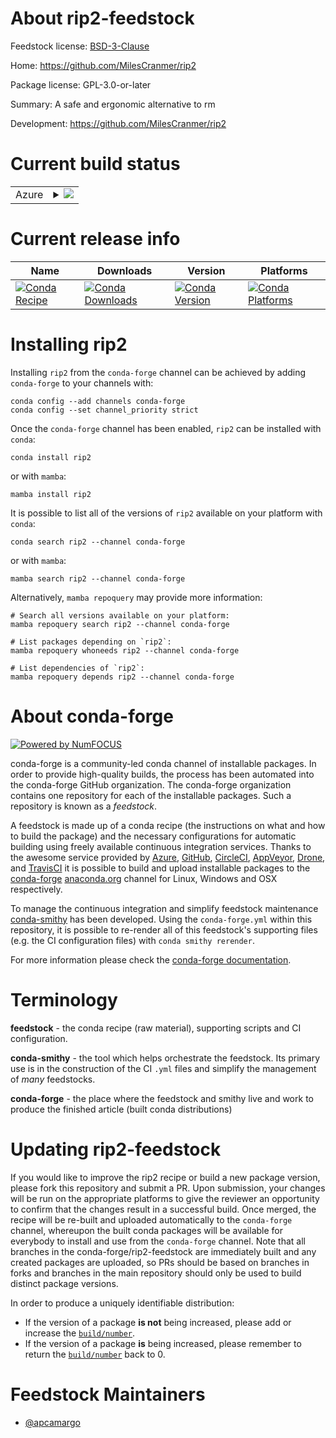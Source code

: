 About rip2-feedstock
====================

Feedstock license: [BSD-3-Clause](https://github.com/conda-forge/rip2-feedstock/blob/main/LICENSE.txt)

Home: https://github.com/MilesCranmer/rip2

Package license: GPL-3.0-or-later

Summary: A safe and ergonomic alternative to rm

Development: https://github.com/MilesCranmer/rip2

Current build status
====================


<table>
    
  <tr>
    <td>Azure</td>
    <td>
      <details>
        <summary>
          <a href="https://dev.azure.com/conda-forge/feedstock-builds/_build/latest?definitionId=24832&branchName=main">
            <img src="https://dev.azure.com/conda-forge/feedstock-builds/_apis/build/status/rip2-feedstock?branchName=main">
          </a>
        </summary>
        <table>
          <thead><tr><th>Variant</th><th>Status</th></tr></thead>
          <tbody><tr>
              <td>linux_64</td>
              <td>
                <a href="https://dev.azure.com/conda-forge/feedstock-builds/_build/latest?definitionId=24832&branchName=main">
                  <img src="https://dev.azure.com/conda-forge/feedstock-builds/_apis/build/status/rip2-feedstock?branchName=main&jobName=linux&configuration=linux%20linux_64_" alt="variant">
                </a>
              </td>
            </tr><tr>
              <td>osx_64</td>
              <td>
                <a href="https://dev.azure.com/conda-forge/feedstock-builds/_build/latest?definitionId=24832&branchName=main">
                  <img src="https://dev.azure.com/conda-forge/feedstock-builds/_apis/build/status/rip2-feedstock?branchName=main&jobName=osx&configuration=osx%20osx_64_" alt="variant">
                </a>
              </td>
            </tr><tr>
              <td>win_64</td>
              <td>
                <a href="https://dev.azure.com/conda-forge/feedstock-builds/_build/latest?definitionId=24832&branchName=main">
                  <img src="https://dev.azure.com/conda-forge/feedstock-builds/_apis/build/status/rip2-feedstock?branchName=main&jobName=win&configuration=win%20win_64_" alt="variant">
                </a>
              </td>
            </tr>
          </tbody>
        </table>
      </details>
    </td>
  </tr>
</table>

Current release info
====================

| Name | Downloads | Version | Platforms |
| --- | --- | --- | --- |
| [![Conda Recipe](https://img.shields.io/badge/recipe-rip2-green.svg)](https://anaconda.org/conda-forge/rip2) | [![Conda Downloads](https://img.shields.io/conda/dn/conda-forge/rip2.svg)](https://anaconda.org/conda-forge/rip2) | [![Conda Version](https://img.shields.io/conda/vn/conda-forge/rip2.svg)](https://anaconda.org/conda-forge/rip2) | [![Conda Platforms](https://img.shields.io/conda/pn/conda-forge/rip2.svg)](https://anaconda.org/conda-forge/rip2) |

Installing rip2
===============

Installing `rip2` from the `conda-forge` channel can be achieved by adding `conda-forge` to your channels with:

```
conda config --add channels conda-forge
conda config --set channel_priority strict
```

Once the `conda-forge` channel has been enabled, `rip2` can be installed with `conda`:

```
conda install rip2
```

or with `mamba`:

```
mamba install rip2
```

It is possible to list all of the versions of `rip2` available on your platform with `conda`:

```
conda search rip2 --channel conda-forge
```

or with `mamba`:

```
mamba search rip2 --channel conda-forge
```

Alternatively, `mamba repoquery` may provide more information:

```
# Search all versions available on your platform:
mamba repoquery search rip2 --channel conda-forge

# List packages depending on `rip2`:
mamba repoquery whoneeds rip2 --channel conda-forge

# List dependencies of `rip2`:
mamba repoquery depends rip2 --channel conda-forge
```


About conda-forge
=================

[![Powered by
NumFOCUS](https://img.shields.io/badge/powered%20by-NumFOCUS-orange.svg?style=flat&colorA=E1523D&colorB=007D8A)](https://numfocus.org)

conda-forge is a community-led conda channel of installable packages.
In order to provide high-quality builds, the process has been automated into the
conda-forge GitHub organization. The conda-forge organization contains one repository
for each of the installable packages. Such a repository is known as a *feedstock*.

A feedstock is made up of a conda recipe (the instructions on what and how to build
the package) and the necessary configurations for automatic building using freely
available continuous integration services. Thanks to the awesome service provided by
[Azure](https://azure.microsoft.com/en-us/services/devops/), [GitHub](https://github.com/),
[CircleCI](https://circleci.com/), [AppVeyor](https://www.appveyor.com/),
[Drone](https://cloud.drone.io/welcome), and [TravisCI](https://travis-ci.com/)
it is possible to build and upload installable packages to the
[conda-forge](https://anaconda.org/conda-forge) [anaconda.org](https://anaconda.org/)
channel for Linux, Windows and OSX respectively.

To manage the continuous integration and simplify feedstock maintenance
[conda-smithy](https://github.com/conda-forge/conda-smithy) has been developed.
Using the ``conda-forge.yml`` within this repository, it is possible to re-render all of
this feedstock's supporting files (e.g. the CI configuration files) with ``conda smithy rerender``.

For more information please check the [conda-forge documentation](https://conda-forge.org/docs/).

Terminology
===========

**feedstock** - the conda recipe (raw material), supporting scripts and CI configuration.

**conda-smithy** - the tool which helps orchestrate the feedstock.
                   Its primary use is in the construction of the CI ``.yml`` files
                   and simplify the management of *many* feedstocks.

**conda-forge** - the place where the feedstock and smithy live and work to
                  produce the finished article (built conda distributions)


Updating rip2-feedstock
=======================

If you would like to improve the rip2 recipe or build a new
package version, please fork this repository and submit a PR. Upon submission,
your changes will be run on the appropriate platforms to give the reviewer an
opportunity to confirm that the changes result in a successful build. Once
merged, the recipe will be re-built and uploaded automatically to the
`conda-forge` channel, whereupon the built conda packages will be available for
everybody to install and use from the `conda-forge` channel.
Note that all branches in the conda-forge/rip2-feedstock are
immediately built and any created packages are uploaded, so PRs should be based
on branches in forks and branches in the main repository should only be used to
build distinct package versions.

In order to produce a uniquely identifiable distribution:
 * If the version of a package **is not** being increased, please add or increase
   the [``build/number``](https://docs.conda.io/projects/conda-build/en/latest/resources/define-metadata.html#build-number-and-string).
 * If the version of a package **is** being increased, please remember to return
   the [``build/number``](https://docs.conda.io/projects/conda-build/en/latest/resources/define-metadata.html#build-number-and-string)
   back to 0.

Feedstock Maintainers
=====================

* [@apcamargo](https://github.com/apcamargo/)

